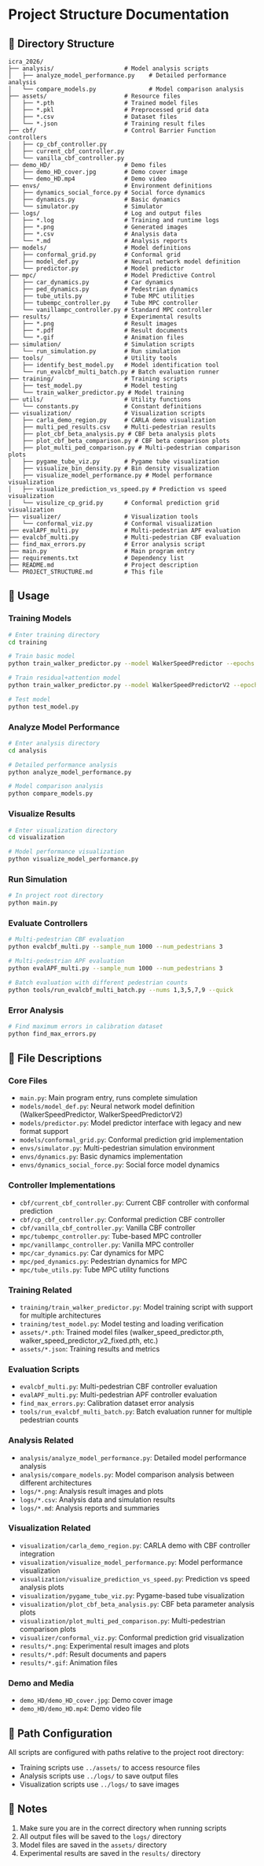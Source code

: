 # Project Structure Documentation

## 📁 Directory Structure

```
icra_2026/
├── analysis/                    # Model analysis scripts
│   ├── analyze_model_performance.py    # Detailed performance analysis
│   └── compare_models.py               # Model comparison analysis
├── assets/                      # Resource files
│   ├── *.pth                    # Trained model files
│   ├── *.pkl                    # Preprocessed grid data
│   ├── *.csv                    # Dataset files
│   └── *.json                   # Training result files
├── cbf/                         # Control Barrier Function controllers
│   ├── cp_cbf_controller.py
│   ├── current_cbf_controller.py
│   └── vanilla_cbf_controller.py
├── demo_HD/                     # Demo files
│   ├── demo_HD_cover.jpg        # Demo cover image
│   └── demo_HD.mp4              # Demo video
├── envs/                        # Environment definitions
│   ├── dynamics_social_force.py # Social force dynamics
│   ├── dynamics.py              # Basic dynamics
│   └── simulator.py             # Simulator
├── logs/                        # Log and output files
│   ├── *.log                    # Training and runtime logs
│   ├── *.png                    # Generated images
│   ├── *.csv                    # Analysis data
│   └── *.md                     # Analysis reports
├── models/                      # Model definitions
│   ├── conformal_grid.py        # Conformal grid
│   ├── model_def.py             # Neural network model definition
│   └── predictor.py             # Model predictor
├── mpc/                         # Model Predictive Control
│   ├── car_dynamics.py          # Car dynamics
│   ├── ped_dynamics.py          # Pedestrian dynamics
│   ├── tube_utils.py            # Tube MPC utilities
│   ├── tubempc_controller.py    # Tube MPC controller
│   └── vanillampc_controller.py # Standard MPC controller
├── results/                     # Experimental results
│   ├── *.png                    # Result images
│   ├── *.pdf                    # Result documents
│   └── *.gif                    # Animation files
├── simulation/                  # Simulation scripts
│   └── run_simulation.py        # Run simulation
├── tools/                       # Utility tools
│   ├── identify_best_model.py   # Model identification tool
│   └── run_evalcbf_multi_batch.py # Batch evaluation runner
├── training/                    # Training scripts
│   ├── test_model.py            # Model testing
│   └── train_walker_predictor.py # Model training
├── utils/                       # Utility functions
│   └── constants.py             # Constant definitions
├── visualization/               # Visualization scripts
│   ├── carla_demo_region.py     # CARLA demo visualization
│   ├── multi_ped_results.csv    # Multi-pedestrian results
│   ├── plot_cbf_beta_analysis.py # CBF beta analysis plots
│   ├── plot_cbf_beta_comparison.py # CBF beta comparison plots
│   ├── plot_multi_ped_comparison.py # Multi-pedestrian comparison plots
│   ├── pygame_tube_viz.py       # Pygame tube visualization
│   ├── visualize_bin_density.py # Bin density visualization
│   ├── visualize_model_performance.py # Model performance visualization
│   ├── visualize_prediction_vs_speed.py # Prediction vs speed visualization
│   └── visulize_cp_grid.py      # Conformal prediction grid visualization
├── visualizer/                  # Visualization tools
│   └── conformal_viz.py         # Conformal visualization
├── evalAPF_multi.py             # Multi-pedestrian APF evaluation
├── evalcbf_multi.py             # Multi-pedestrian CBF evaluation
├── find_max_errors.py           # Error analysis script
├── main.py                      # Main program entry
├── requirements.txt             # Dependency list
├── README.md                    # Project description
└── PROJECT_STRUCTURE.md         # This file
```

## 🚀 Usage

### Training Models
```bash
# Enter training directory
cd training

# Train basic model
python train_walker_predictor.py --model WalkerSpeedPredictor --epochs 50

# Train residual+attention model
python train_walker_predictor.py --model WalkerSpeedPredictorV2 --epochs 50

# Test model
python test_model.py
```

### Analyze Model Performance
```bash
# Enter analysis directory
cd analysis

# Detailed performance analysis
python analyze_model_performance.py

# Model comparison analysis
python compare_models.py
```

### Visualize Results
```bash
# Enter visualization directory
cd visualization

# Model performance visualization
python visualize_model_performance.py
```

### Run Simulation
```bash
# In project root directory
python main.py
```

### Evaluate Controllers
```bash
# Multi-pedestrian CBF evaluation
python evalcbf_multi.py --sample_num 1000 --num_pedestrians 3

# Multi-pedestrian APF evaluation
python evalAPF_multi.py --sample_num 1000 --num_pedestrians 3

# Batch evaluation with different pedestrian counts
python tools/run_evalcbf_multi_batch.py --nums 1,3,5,7,9 --quick
```

### Error Analysis
```bash
# Find maximum errors in calibration dataset
python find_max_errors.py
```

## 📂 File Descriptions

### Core Files
- `main.py`: Main program entry, runs complete simulation
- `models/model_def.py`: Neural network model definition (WalkerSpeedPredictor, WalkerSpeedPredictorV2)
- `models/predictor.py`: Model predictor interface with legacy and new format support
- `models/conformal_grid.py`: Conformal prediction grid implementation
- `envs/simulator.py`: Multi-pedestrian simulation environment
- `envs/dynamics.py`: Basic dynamics implementation
- `envs/dynamics_social_force.py`: Social force model dynamics

### Controller Implementations
- `cbf/current_cbf_controller.py`: Current CBF controller with conformal prediction
- `cbf/cp_cbf_controller.py`: Conformal prediction CBF controller
- `cbf/vanilla_cbf_controller.py`: Vanilla CBF controller
- `mpc/tubempc_controller.py`: Tube-based MPC controller
- `mpc/vanillampc_controller.py`: Vanilla MPC controller
- `mpc/car_dynamics.py`: Car dynamics for MPC
- `mpc/ped_dynamics.py`: Pedestrian dynamics for MPC
- `mpc/tube_utils.py`: Tube MPC utility functions

### Training Related
- `training/train_walker_predictor.py`: Model training script with support for multiple architectures
- `training/test_model.py`: Model testing and loading verification
- `assets/*.pth`: Trained model files (walker_speed_predictor.pth, walker_speed_predictor_v2_fixed.pth, etc.)
- `assets/*.json`: Training results and metrics

### Evaluation Scripts
- `evalcbf_multi.py`: Multi-pedestrian CBF controller evaluation
- `evalAPF_multi.py`: Multi-pedestrian APF controller evaluation
- `find_max_errors.py`: Calibration dataset error analysis
- `tools/run_evalcbf_multi_batch.py`: Batch evaluation runner for multiple pedestrian counts

### Analysis Related
- `analysis/analyze_model_performance.py`: Detailed model performance analysis
- `analysis/compare_models.py`: Model comparison analysis between different architectures
- `logs/*.png`: Analysis result images and plots
- `logs/*.csv`: Analysis data and simulation results
- `logs/*.md`: Analysis reports and summaries

### Visualization Related
- `visualization/carla_demo_region.py`: CARLA demo with CBF controller integration
- `visualization/visualize_model_performance.py`: Model performance visualization
- `visualization/visualize_prediction_vs_speed.py`: Prediction vs speed analysis plots
- `visualization/pygame_tube_viz.py`: Pygame-based tube visualization
- `visualization/plot_cbf_beta_analysis.py`: CBF beta parameter analysis plots
- `visualization/plot_multi_ped_comparison.py`: Multi-pedestrian comparison plots
- `visualizer/conformal_viz.py`: Conformal prediction grid visualization
- `results/*.png`: Experimental result images and plots
- `results/*.pdf`: Result documents and papers
- `results/*.gif`: Animation files

### Demo and Media
- `demo_HD/demo_HD_cover.jpg`: Demo cover image
- `demo_HD/demo_HD.mp4`: Demo video file

## 🔧 Path Configuration

All scripts are configured with paths relative to the project root directory:
- Training scripts use `../assets/` to access resource files
- Analysis scripts use `../logs/` to save output files
- Visualization scripts use `../logs/` to save images

## 📝 Notes

1. Make sure you are in the correct directory when running scripts
2. All output files will be saved to the `logs/` directory
3. Model files are saved in the `assets/` directory
4. Experimental results are saved in the `results/` directory
